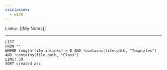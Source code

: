 ```yaml
---
cssclasses:
  - wide
---
```

Links:: [[My Notes]]

---

```dataview
LIST
FROM ""
WHERE length(file.inlinks) = 0 AND !contains(file.path, "Templates") AND !contains(file.path, "Class")
LIMIT 30
SORT created asc
```